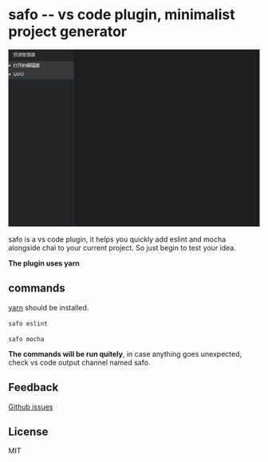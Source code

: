 # safo -- vs code plugin, minimalist project generator

![demo](https://raw.githubusercontent.com/jacobsun/safo/master/demo.gif "demo")

safo is a vs code plugin, it helps you quickly add eslint and mocha alongside chai to your current project. So just begin to test your idea.

**The plugin uses yarn**

## commands

[yarn](https://yarnpkg.com) should be installed.

`safo eslint`

`safo mocha`

**The commands will be run quitely**, in case anything goes unexpected, check vs code output channel named safo.

## Feedback

[Github issues](https://github.com/jacobsun/safo/issues)

## License

MIT
